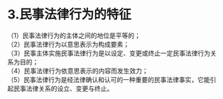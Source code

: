 # 3.民事法律行为的特征

（1）民事法律行为的主体之间的地位是平等的；<br />
      （2）民事法律行为以意思表示为构成要素；<br />
      （3）民事主体实施民事法律行为是以设定、变更或终止一定民事法律行为关<br />
      系为目的；<br />
      （4）民事法律行为依意思表示的内容而发生效力；<br />
      （5）民事法律行为是经法律确认和认可的一种重要的民事法律事实，它能引<br />
    起民事法律关系的设立、变更与终止。